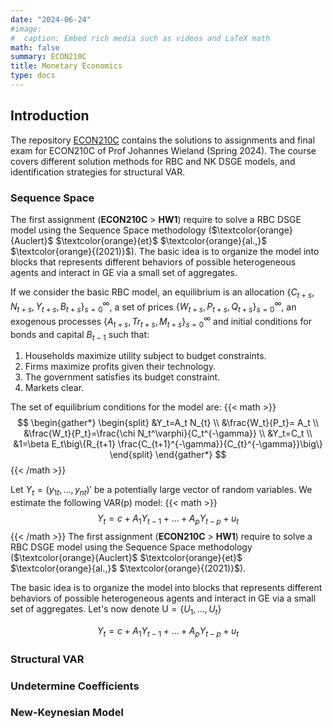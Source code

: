 ```yaml
---
date: "2024-06-24"
#image:
#  caption: Embed rich media such as videos and LaTeX math
math: false
summary: ECON210C
title: Monetary Economics
type: docs
---
```


## Introduction

The repository [ECON210C](https://github.com/LapoBini/210C) contains the solutions to assignments and final exam for ECON210C of Prof Johannes Wieland (Spring 2024). The course covers different solution methods for RBC and NK DSGE models, and identification strategies for structural VAR. 

### Sequence Space
The first assignment (__ECON210C__ > __HW1__) require to solve a RBC DSGE model using the Sequence Space methodology ($\textcolor{orange}{Auclert}$ $\textcolor{orange}{et}$ $\textcolor{orange}{al.,}$ $\textcolor{orange}{(2021)}$). The basic idea is to organize the model into blocks that represents different behaviors of possible heterogeneous agents and interact in GE via a small set of aggregates.

If we consider the basic RBC model, an equilibrium is an allocation $\{C_{t+s},N_{t+s},Y_{t+s},B_{t+s}\}_{s=0}^{\infty}$, a set of prices $\{W_{t+s},P_{t+s},Q_{t+s}\}_{s=0}^{\infty}$, an exogenous processes $\{A_{t+s},Tr_{t+s},M_{t+s}\}_{s=0}^{\infty}$ and initial conditions for bonds and capital $B_{t-1}$ such that:
1. Households maximize utility subject to budget constraints.
2. Firms maximize profits given their technology.
3. The government satisfies its budget constraint.
4. Markets clear.

The set of equilibrium conditions for the model are:
{{< math >}}
$$
\begin{gather*}
\begin{split}
    &Y_t=A_t N_{t}  \\
	&\frac{W_t}{P_t}= A_t  \\
	&\frac{W_t}{P_t}=\frac{\chi N_t^\varphi}{C_t^{-\gamma}} \\
	&Y_t=C_t \\
	&1=\beta E_t\big\{R_{t+1} \frac{C_{t+1}^{-\gamma}}{C_{t}^{-\gamma}}\big\} 
    \end{split}
\end{gather*}
$$
{{< /math >}}

Let $Y_t = (y_{1t},\dots,y_{nt})'$ be a potentially large vector of random variables. We estimate the following VAR(p) model:
{{< math >}}
$$Y_t = c + A_1 Y_{t-1}+\dots+A_p Y_{t-p} + u_t$$
{{< /math >}}
The first assignment (__ECON210C__ > __HW1__) require to solve a RBC DSGE model using the Sequence Space methodology ($\textcolor{orange}{Auclert}$ $\textcolor{orange}{et}$ $\textcolor{orange}{al.,}$ $\textcolor{orange}{(2021)}$). 

The basic idea is to organize the model into blocks that represents different behaviors of possible heterogeneous agents and interact in GE via a small set of aggregates. Let's now denote $\mathrm{U} = \{U_1,\dots,U_t\}$

$$Y_t = c + A_1 Y_{t-1}+\dots+A_p Y_{t-p} + u_t$$

### Structural VAR

### Undetermine Coefficients

### New-Keynesian Model


